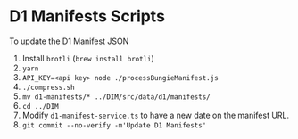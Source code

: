 # D1 Manifests Scripts

To update the D1 Manifest JSON

1. Install `brotli` (`brew install brotli`)
2. `yarn`
3. `API_KEY=<api key> node ./processBungieManifest.js`
4. `./compress.sh`
5. `mv d1-manifests/* ../DIM/src/data/d1/manifests/`
6. `cd ../DIM`
6. Modify `d1-manifest-service.ts` to have a new date on the manifest URL.
7. `git commit --no-verify -m'Update D1 Manifests'`
